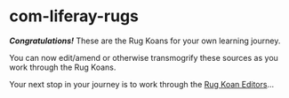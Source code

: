 # com-liferay-rugs

***Congratulations!*** These are the Rug Koans for your own learning journey.

You can now edit/amend or otherwise transmogrify these sources as you work through the Rug Koans.

Your next stop in your journey is to work through the [Rug Koan Editors][rug-koans-editors]...

[rug-koans-editors]: https://github.com/atomist-rugs/rug-koans-editors/blob/master/koans.md
